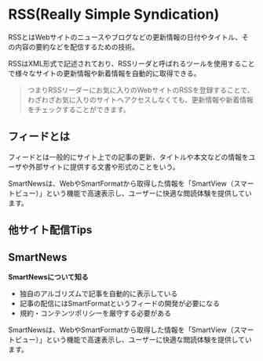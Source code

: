# RSS(Really Simple Syndication)

RSSとはWebサイトのニュースやブログなどの更新情報の日付やタイトル、その内容の要約などを配信するための技術。

RSSはXML形式で記述されており、RSSリーダと呼ばれるツールを使用することで様々なサイトの更新情報や新着情報を自動的に取得できる。

>つまりRSSリーダーにお気に入りのWebサイトのRSSを登録することで、わざわざお気に入りのサイトへアクセスしなくても、更新情報や新着情報をチェックすることができます。

## フィードとは

フィードとは一般的にサイト上での記事の更新、タイトルや本文などの情報をユーザや外部サイトに提供する文書や形式のことをいう。

SmartNewsは、WebやSmartFormatから取得した情報を「SmartView（スマートビュー）」という機能で高速表示し、ユーザーに快適な閲読体験を提供しています。

## 他サイト配信Tips

## SmartNews

**SmartNewsについて知る**

- 独自のアルゴリズムで記事を自動的に表示している
- 記事の配信にはSmartFormatというフィードの開発が必要になる
- 規約・コンテンツポリシーを厳守する必要がある

SmartNewsは、WebやSmartFormatから取得した情報を「SmartView（スマートビュー）」という機能で高速表示し、ユーザーに快適な閲読体験を提供しています。
